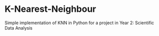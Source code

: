 # K-Nearest-Neighbour
Simple implementation of KNN in Python for a project in Year 2: Scientific Data Analysis
